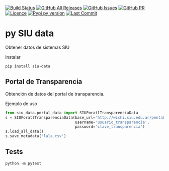 [![Build Status](https://travis-ci.org/avdata99/pySIUdata.svg?branch=master)](https://travis-ci.org/avdata99/pySIUdata)
[![GitHub All Releases](https://img.shields.io/github/downloads/avdata99/pySIUdata/total)](https://github.com/avdata99/pySIUdata/releases)
[![GitHub Issues](https://img.shields.io/github/issues/avdata99/pySIUdata)](https://github.com/avdata99/pySIUdata/issues)
[![GitHub PR](https://img.shields.io/github/issues-pr/avdata99/pySIUdata)](https://github.com/avdata99/pySIUdata/pulls)
[![Licence](https://img.shields.io/github/license/avdata99/pySIUdata)](https://github.com/avdata99/pySIUdata/blob/master/LICENSE)
[![Pypi py version](https://img.shields.io/pypi/pyversions/siu-data)](https://pypi.org/project/siu-data/)
[![Last Commit](https://img.shields.io/github/last-commit/avdata99/pySIUdata)](https://github.com/avdata99/pySIUdata/commits/master)

# py SIU data
Obtener datos de sistemas SIU

Instalar

```
pip install siu-data
```

## Portal de Transparencia

Obtención de datos del portal de transparencia.

Ejemplo de uso

``` python
from siu_data.portal_data import SIUPoratlTransparenciaData
s = SIUPoratlTransparenciaData(base_url='http://wichi.siu.edu.ar/pentaho/plugin/cda/api/doQuery',
                               username='usuario_transparencia',
                               password='clave_transparencia')
s.load_all_data()
s.save_metadata('lala.csv')
```

## Tests

```
python -m pytest
```
